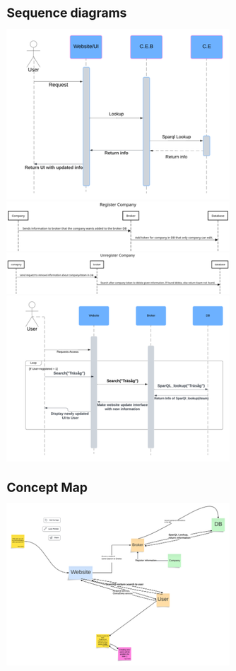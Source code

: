 # Sequence diagrams
![Sequence diagram of circular entity broker](images/C.E.B%20sequence%20diagram.png)
![Sequence diagram of Register Company](images/Register%20Company%20Diagram.png)
![Sequence diagram of Unregister Company](images/Unregister%20Company%20Diagram.png)
![Sequence diagram of Website User search](images/WebsiteSearch()%20Sequence%20diagram.png)

# Concept Map
![initial concept map](images/Concept%20map.png)